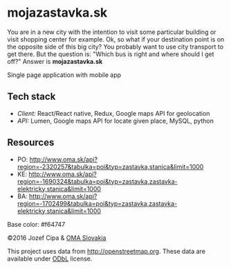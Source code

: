 # mojazastavka.sk
You are in a new city with the intention to visit some particular building or visit shopping center for example.
Ok, so what if your destination point is on the opposite side of this big city?
You probably want to use city transport to get there.
But the question is: "Which bus is right and where should I get off?"
Answer is **mojazastavka.sk**

Single page application with mobile app
## Tech stack
 - *Client:* React/React native, Redux, Google maps API for geolocation
 - *API:* Lumen, Google maps API for locate given place, MySQL, python

## Resources
- PO: http://www.oma.sk/api?region=-2320257&tabulka=poi&typ=zastavka,stanica&limit=1000
- KE: http://www.oma.sk/api?region=-1690324&tabulka=poi&typ=zastavka,zastavka-elektricky,stanica&limit=1000
- BA: http://www.oma.sk/api?region=-1702499&tabulka=poi&typ=zastavka,zastavka-elektricky,stanica&limit=1000

Base color: #f64747

&copy;2016 Jozef Cipa & [OMA Slovakia](http://www.oma.sk)

This project uses data from http://openstreetmap.org. These data are available under [ODbL](http://opendatacommons.org/licenses/odbl/summary) license.

